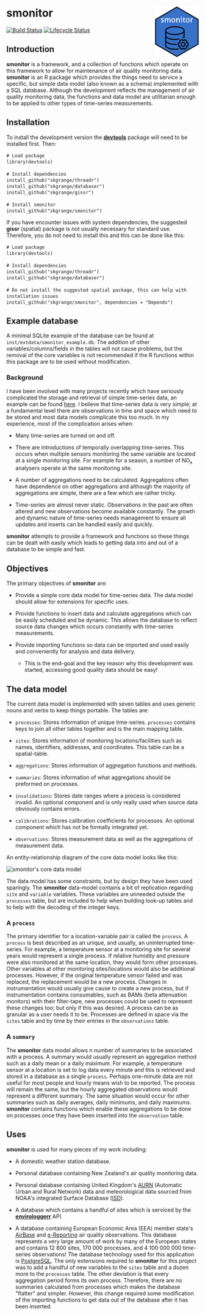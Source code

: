 # **smonitor** <a href='https://github.com/skgrange/smonitor'><img src='man/figures/logo.png' align="right" height="131.5" /></a>

[![Build Status](https://travis-ci.org/skgrange/smonitor.svg?branch=master)](https://travis-ci.org/skgrange/smonitor)
[![Lifecycle Status](https://img.shields.io/badge/lifecycle-maturing-blue.svg)](https://www.tidyverse.org/lifecycle/)

## Introduction

**smonitor** is a framework, and a collection of functions which operate on this framework to allow for maintenance of air quality monitoring data. **smonitor** is an R package which provides the things need to service a specific, but simple data model (also known as a schema) implemented with a SQL database. Although the development reflects the management of air quality monitoring data, the functions and data model are utilitarian enough to be applied to other types of time-series measurements. 

## Installation

To install the development version the [**devtools**](https://github.com/hadley/devtools) package will need to be installed first. Then:

```
# Load package
library(devtools)

# Install dependencies
install_github("skgrange/threadr")
install_github("skgrange/databaser")
install_github("skgrange/gissr")

# Install smonitor
install_github("skgrange/smonitor")
```

If you have encounter issues with system dependencies, the suggested **gissr** (spatial) package is not usually necessary for standard use. Therefore, you do not need to install this and this can be done like this:

```
# Load package
library(devtools)

# Install dependencies
install_github("skgrange/threadr")
install_github("skgrange/databaser")

# Do not install the suggested spatial package, this can help with installation issues
install_github("skgrange/smonitor", dependencies = "Depends")
```

## Example database

A minimal SQLite example of the database can be found at `inst/extdata/smonitor_example.db`. The addition of other variables/columns/fields in the tables will not cause problems, but the removal of the core variables is not recommended if the R functions within this package are to be used without modification. 

### Background

I have been involved with many projects recently which have seriously complicated the storage and retrieval of simple time-series data, an example can be found [here](https://wiki.52north.org/SensorWeb/SensorObservationServiceDatabaseModel#Core_database_model). I believe that time-series data is very simple; at a fundamental level there are observations in time and space which need to be stored and most data models complicate this too much. In my experience, most of the complication arises when:

  - Many time-series are turned on and off. 
  
  - There are introductions of temporally overlapping time-series. This occurs when multiple sensors monitoring the same variable are located at a single monitoring site. For example for a season, a number of NO<sub>x</sub> analysers operate at the same monitoring site. 
  
  - A number of aggregations need to be calculated. Aggregations often have dependence on other aggregations and although the majority of aggregations are simple, there are a few which are rather tricky. 
  
  - Time-series are almost never static. Observations in the past are often altered and new observations become available constantly. The growth and dynamic nature of time-series needs management to ensure all updates and inserts can be handled easily and quickly. 
  
**smonitor** attempts to provide a framework and functions so these things can be dealt with easily which leads to getting data into and out of a database to be simple and fast. 

## Objectives

The primary objectives of **smonitor** are: 

  - Provide a simple core data model for time-series data. The data model should allow for extensions for specific uses. 
  
  - Provide functions to insert data and calculate aggregations which can be easily scheduled and be dynamic. This allows the database to reflect source data changes which occurs constantly with time-series measurements. 
  
  - Provide importing functions so data can be imported and used easily and conveniently for analysis and data delivery. 
  
    - This is the end-goal and the key reason why this development was started, accessing good quality data should be easy! 

## The data model

The current data model is implemented with seven tables and uses generic nouns and verbs to keep things portable. The tables are:

  - `processes`: Stores information of unique time-series. `processes` contains keys to join all other tables together and is the main mapping table. 
  
  - `sites`: Stores information of monitoring locations/facilities such as names, identifiers, addresses, and coordinates. This table can be a spatial-table. 
  
  - `aggregations`: Stores information of aggregation functions and methods.
  
  - `summaries`: Stores information of what aggregations should be preformed on processes. 
  
  - `invalidations`: Stores date ranges where a process is considered invalid. An optional component and is only really used when source data obviously contains errors. 
  
  - `calibrations`: Stores calibration coefficients for processes. An optional component which has not be formally integrated yet. 
  
  - `observations`: Stores measurement data as well as the aggregations of measurement data.

An entity-relationship diagram of the core data model looks like this:

![**smonitor**'s core data model](inst/extdata/smonitor_entity_relationship_diagram.png)

The data model has some constraints, but by design they have been used sparingly. The **smonitor** data-model contains a bit of replication regarding `site` and `variable` variables. These variables are unneeded outside the `processes` table, but are included to help when building look-up tables and to help with the decoding of the integer keys.

### A `process`

The primary identifier for a location-variable pair is called the `process`. A `process` is best described as an unique, and usually, an uninterrupted time-series. For example, a temperature sensor at a monitoring site for several years would represent a single process. If relative humidity and pressure were also monitored at the same location, they would form other processes. Other variables at other monitoring sites/locations would also be additional processes. However, if the original temperature sensor failed and was replaced, the replacement would be a new process. Changes in instrumentation would usually give cause to create a new process, but if instrumentation contains consumables, such as BAMs (beta attenuation monitors) with their filter-tape, new processes could be used to represent these changes too; but only if this was desired. A process can be as granular as a user needs it to be. Processes are defined in space via the `sites` table and by time by their entries in the `observations` table. 

### A `summary`

The **smonitor** data model allows *n* number of summaries to be associated with a process. A summary would usually represent an aggregation method such as a daily mean or a daily maximum. For example, a temperature sensor at a location is set to log data every minute and this is retrieved and stored in a database as a single `process`. Perhaps one-minute data are not useful for most people and hourly means wish to be reported. The process will remain the same, but the hourly aggregated observations would represent a different summary. The same situation would occur for other summaries such as daily averages, daily minimums, and daily maximums. **smonitor** contains functions which enable these aggregations to be done on processes once they have been inserted into the `observation` table. 

## Uses

**smonitor** is used for many pieces of my work including: 

  - A domestic weather station database. 
  
  - Personal database containing New Zealand's air quality monitoring data. 
  
  - Personal database containing United Kingdom's [AURN](https://uk-air.defra.gov.uk/) (Automatic Urban and Rural Network) data and meteorological data sourced from NOAA's integrated Surface Database ([ISD](https://www.ncdc.noaa.gov/isd)). 
  
  - A database which contains a handful of sites which is serviced by the [**envirologgerr**](https://github.com/skgrange/envirologgerr) API.
  
  - A database containing European Economic Area (EEA) member state's [AirBase](http://www.eea.europa.eu/data-and-maps/data/airbase-the-european-air-quality-database-8) and [e-Reporting](http://cdr.eionet.europa.eu/) air quality observations. This database represents a very large amount of work by many of the European states and contains 12 800 sites, 170 000 processes, and 4 100 000 000 time-series observations! The database technology used for this application is [PostgreSQL](https://www.postgresql.org/). The only extensions required to **smonitor** for this project was to add a handful of new variables to the `sites` table and a dozen more to the `processes` table. The other deviation is that every aggregation period forms its own process. Therefore, there are no summaries calculated from processes which makes the database "flatter" and simpler. However, this change required some modification of the importing functions to get data out of the database after it has been inserted. 
